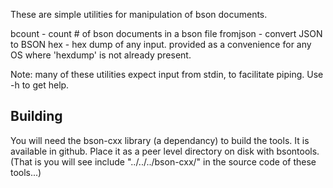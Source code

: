 These are simple utilities for manipulation of bson documents.

bcount   - count # of bson documents in a bson file
fromjson - convert JSON to BSON
hex      - hex dump of any input.  provided as a convenience for 
           any OS where 'hexdump' is not already present.

Note: many of these utilities expect input from stdin, to facilitate piping.  Use -h to 
      get help.

## Building

You will need the bson-cxx library (a dependancy) to build the tools.  It is available in github. 
Place it as a peer level directory on disk with bsontools.  (That is you will see 
include "../../../bson-cxx/" in the source code of these tools...)

